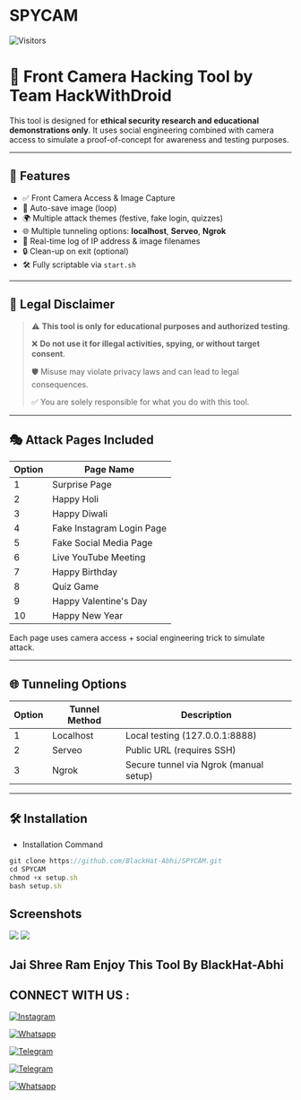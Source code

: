 # SPYCAM
![Visitors](https://api.visitorbadge.io/api/visitors?path=BlackHat-Ahhi/SPYCAM&label=Total%20Visitors&countColor=%2300ff00)

# 🎯 Front Camera Hacking Tool by Team HackWithDroid

This tool is designed for **ethical security research and educational demonstrations only**. It uses social engineering combined with camera access to simulate a proof-of-concept for awareness and testing purposes.

---

## 🚀 Features

- ✅ Front Camera Access & Image Capture
- 📸 Auto-save image (loop)
- 🌍 Multiple attack themes (festive, fake login, quizzes)
- 🌐 Multiple tunneling options: **localhost**, **Serveo**, **Ngrok**
- 📝 Real-time log of IP address & image filenames
- 🔒 Clean-up on exit (optional)
- 🛠️ Fully scriptable via `start.sh`

---

## 🧠 Legal Disclaimer

> ⚠️ **This tool is only for educational purposes and authorized testing**.
>  
> ❌ **Do not use it for illegal activities, spying, or without target consent**.
>  
> 🛡️ Misuse may violate privacy laws and can lead to legal consequences.
>  
> ✅ You are solely responsible for what you do with this tool.

---

## 🎭 Attack Pages Included

| Option | Page Name                   |
|--------|-----------------------------|
| 1      | Surprise Page               |
| 2      | Happy Holi                  |
| 3      | Happy Diwali                |
| 4      | Fake Instagram Login Page   |
| 5      | Fake Social Media Page      |
| 6      | Live YouTube Meeting        |
| 7      | Happy Birthday              |
| 8      | Quiz Game                   |
| 9      | Happy Valentine's Day       |
| 10     | Happy New Year              |

Each page uses camera access + social engineering trick to simulate attack.

---

## 🌐 Tunneling Options

| Option | Tunnel Method | Description                              |
|--------|---------------|------------------------------------------|
| 1      | Localhost     | Local testing (127.0.0.1:8888)           |
| 2      | Serveo        | Public URL (requires SSH)                |
| 3      | Ngrok         | Secure tunnel via Ngrok (manual setup)   |

---

## 🛠 Installation

- Installation Command 

```javascript
git clone https://github.com/BlackHat-Abhi/SPYCAM.git
cd SPYCAM
chmod +x setup.sh
bash setup.sh
```

## Screenshots

<img src="https://i.ibb.co/XTM543L/Screenshot-2025-06-12-21-32-27-21-84d3000e3f4017145260f7618db1d683.jpg">
<img src="https://i.ibb.co/ZRr0jZqt/Screenshot-2025-06-12-21-34-59-62-84d3000e3f4017145260f7618db1d683.jpg">

 

## Jai Shree Ram Enjoy This Tool By BlackHat-Abhi 

## CONNECT WITH US :


[![Instagram](https://img.shields.io/badge/INSTALGRAM-FOLLOW-red?style=for-the-badge&logo=instagram)](https://instagram.com/blackhat_abhi)


[![Whatsapp](https://img.shields.io/badge/WHATSAPP-CHANNEL-red?style=for-the-badge&logo=whatsapp)](https://bitly.ws/38Tf6)


[![Telegram](https://img.shields.io/badge/TELEGRAM-GROUP-red?style=for-the-badge&logo=telegram)](https://t.me/HackerX_Termux_Help)


[![Telegram](https://img.shields.io/badge/TELEGRAM-CHANNEL-red?style=for-the-badge&logo=telegram)](https://t.me/BlackEagle_Sec)


[![Whatsapp](https://img.shields.io/badge/WHATSAPP-JOINGROUP-red?style=for-the-badge&logo=whatsapp)](https://bit.ly/3LiuRV9)

  



